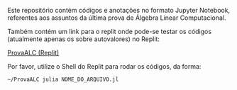 Este repositório contém códigos e anotações no formato Jupyter Notebook, referentes aos assuntos da última prova de Álgebra Linear Computacional.

Também contém um link para o replit onde pode-se testar os códigos (atualmente apenas os sobre autovalores) no Replit:

[ProvaALC (Replit)](https://replit.com/@erlonL/ProvaALC)

Por favor, utilize o Shell do Replit para rodar os códigos, da forma:
```bash
~/ProvaALC julia NOME_DO_ARQUIVO.jl
```